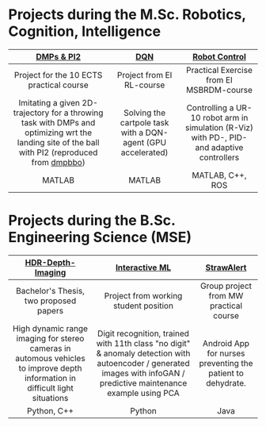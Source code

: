 # Projects during the M.Sc. Robotics, Cognition, Intelligence


[DMPs & PI2](https://github.com/domi20u/Projects/tree/master/DMPs%20%26%20PI2)          |  [DQN](https://github.com/domi20u/Projects/tree/master/DQN)      |   [Robot Control](https://github.com/domi20u/Projects/tree/master/StrawAlert)
:-------------------------:|:-------------------------:|:-------------------------:
|  Project for the 10 ECTS practical course |  Project from EI RL-course   |  Practical Exercise from EI MSBRDM-course|
|    Imitating a given 2D-trajectory for a throwing task with DMPs and optimizing wrt the landing site of the ball with PI2 (reproduced from [dmpbbo](https://github.com/roothyb/dmpbbo/tree/master/demo_robot))     | Solving the cartpole task with a DQN-agent (GPU accelerated) | Controlling a UR-10 robot arm in simulation (R-Viz) with PD-, PID- and adaptive controllers   |
| MATLAB | MATLAB | MATLAB, C++, ROS|

# Projects during the B.Sc. Engineering Science (MSE)

[HDR-Depth-Imaging](https://github.com/domi20u/Projects/tree/master/HDR-Depth-Imaging)          |  [Interactive ML](https://github.com/domi20u/Projects/tree/master/Interactive%20ML)      |   [StrawAlert](https://github.com/domi20u/Projects/tree/master/StrawAlert)
:-------------------------:|:-------------------------:|:-------------------------:
|  Bachelor's Thesis, two proposed papers |  Project from working student position   |  Group project from MW practical course|
|    High dynamic range imaging for stereo cameras in automous vehicles to improve depth information in difficult light situations  | Digit recognition, trained with 11th class "no digit" & anomaly detection with autoencoder  / generated images with infoGAN / predictive maintenance example using PCA| Android App for nurses preventing the patient to dehydrate.  |
| Python, C++ | Python | Java |



